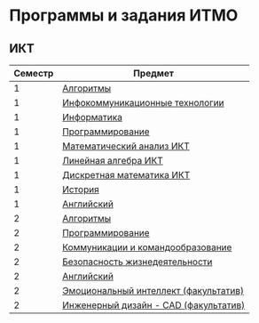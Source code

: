 # Программы и задания ИТМО
## ИКТ
| Семестр | Предмет                                                                                            |
|---------|----------------------------------------------------------------------------------------------------|
| 1       | [Алгоритмы](https://github.com/VeraKasianenko/ITMO_ICT/tree/main/1_term_ICT/Algoritms)                 | 
| 1       | [Инфокоммуникационные технологии](https://github.com/VeraKasianenko/ITMO_ICT/tree/main/1_term_ICT/ICT) | 
| 1       | [Информатика](https://github.com/VeraKasianenko/ITMO_ICT/tree/main/1_term_ICT/Informatic)              | 
| 1       | [Программирование](https://github.com/VeraKasianenko/ITMO_ICT/tree/main/1_term_ICT/Programming)        |
| 1       | [Математический анализ ИКТ](https://github.com/VeraKasianenko/ITMO_ICT/tree/main/1_term_ICT/Mathematical_analysis)                                     |
| 1       | [Линейная алгебра ИКТ](https://github.com/VeraKasianenko/ITMO_ICT/tree/main/1_term_ICT/Linear_algebra)                                                |
| 1       | [Дискретная математика ИКТ](https://github.com/VeraKasianenko/ITMO_ICT/tree/main/1_term_ICT/Discrete_math)                                            |
| 1       | [История](https://github.com/VeraKasianenko/ITMO_ICT/tree/main/1_term_ICT/History)                                                                    |
| 1       | [Английский](https://github.com/VeraKasianenko/ITMO_ICT/tree/main/1_term_ICT/English)                                                                 |
| 2       | [Алгоритмы](https://github.com/VeraKasianenko/ITMO_ICT/tree/main/2_term_ICT/Algoritms)                 | 
| 2       | [Программирование](https://github.com/VeraKasianenko/ITMO_ICT/tree/main/2_term_ICT/Programming)        |
| 2       | [Коммуникации и командообразование](https://github.com/VeraKasianenko/ITMO_ICT/tree/main/2_term_Software_engineering/Communication_and_team_building) |
| 2       | [Безопасность жизнедеятельности](https://github.com/VeraKasianenko/ITMO_ICT/tree/main/2_term_Software_engineering/Life_safety)                        |
| 2       | [Английский](https://github.com/VeraKasianenko/ITMO_ICT/tree/main/2_term_Software_engineering/English)                                                |
| 2       | [Эмоциональный интеллект (факультатив)](https://github.com/VeraKasianenko/ITMO_ICT/tree/main/2_term_Software_engineering/EQ)                          |
| 2       | [Инженерный дизайн - CAD (факультатив)](https://github.com/VeraKasianenko/ITMO_ICT/tree/main/2_term_Software_engineering/Engineering_Design_CAD)      |
